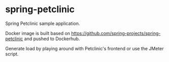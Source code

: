 # spring-petclinic

Spring Petclinic sample application. 

Docker image is built based on https://github.com/spring-projects/spring-petclinic and pushed to Dockerhub.

Generate load by playing around with Petclinic's frontend or use the JMeter script.